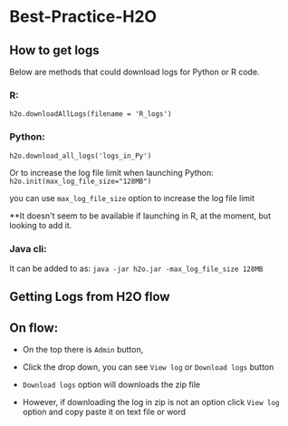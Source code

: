 # Best-Practice-H2O

## How to get logs

Below are methods that could download logs for Python or R code.


### R:

```h2o.downloadAllLogs(filename = 'R_logs')```

### Python:

```h2o.download_all_logs('logs_in_Py')```

Or to increase the log file limit when launching Python: ```h2o.init(max_log_file_size="128MB")```

you can use ```max_log_file_size``` option to increase the log file limit

**It doesn't seem to be available if launching in R, at the moment, but looking to add it.


### Java cli:

It can be added to as: ```java -jar h2o.jar -max_log_file_size 128MB```



## Getting Logs from H2O flow

## On flow:

- On the top there is ```Admin``` button, 

- Click the drop down, you can see ```View log``` or ```Download logs``` button

- ```Download logs``` option will downloads the zip file 

- However, if downloading the log in zip is not an option click ```View log``` option and copy paste it on text file or word 
